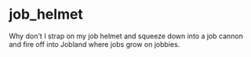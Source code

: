 # job_helmet

Why don't I strap on my job helmet and squeeze down into a job cannon and fire off into Jobland where jobs grow on jobbies.
